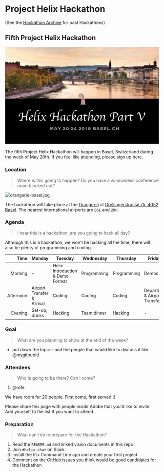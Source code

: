 # Project Helix Hackathon

(See the [Hackathon Archive](.) for past Hackathons)

## Fifth Project Helix Hackathon

![](./Helix%20Save%20the%20Date%205.png)

The fifth Project Helix Hackathon will happen in Basel, Switzerland during the week of May 20th. If you feel like attending, please sign up [here](#Attendees).

### Location

> Where is this going to happen? Do you have a windowless conference room blocked out?

![orangerie-basel.jpg](https://www.designersfactory.com/orangerie/img/orangerie/01.jpg)

The hackathon will take place at the [Orangerie](https://www.designersfactory.com/orangerie/) at [Grellingerstrasse 75, 4052 Basel](https://goo.gl/maps/PY9tarrnA2S2). The nearest international airports are `BSL` and `ZRH`.

### Agenda

> I hear this is a hackathon, are you going to hack all day?

Although this is a hackathon, we won't be hacking all the time, there will also be plenty of programming and coding.

| Time      | Monday         | Tuesday                          | Wednesday   | Thursday    | Friday    |
| --------: | -------------- | -------------------------------- | ----------- | ----------- | --------- |
|   Morning | -              | Helix Introduction & Demo Format | Programming | Programming | Demos     |
| Afternoon | Airport Transfer & Arrival       | Coding                           | Coding      | Coding     | Departure & Airport Transfer |
|   Evening | Set-up, drinks | Hacking                          | Team dinner | Hacking     | -         |

### Goal

> What are you planning to show at the end of the week?

* put down the topic – and the people that would like to discuss it like @mygithubid

### Attendees

> Who is going to be there? Can I come?

1. @rofe

We have room for 20 people. First come, first served :)

Please share this page with people inside Adobe that you'd like to invite. Add yourself to the list if you want to attend.

### Preparation

> What can I do to prepare for the Hackathon?

1. Read the `README.md` and linked vision documents in this repo
2. Join `#helix-chat` on Slack
3. Install the `hlx` Command Line app and create your first project
4. Comment on the GitHub issues you think would be good candidates for the Hackathon
